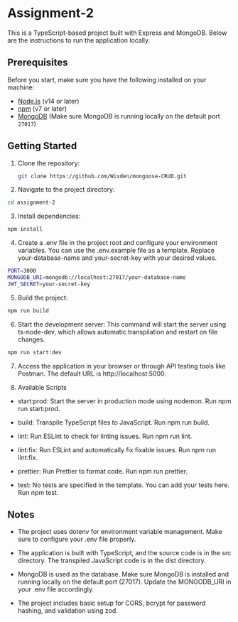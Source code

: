 # Assignment-2

This is a TypeScript-based project built with Express and MongoDB. Below are the instructions to run the application locally.

## Prerequisites

Before you start, make sure you have the following installed on your machine:

- [Node.js](https://nodejs.org/) (v14 or later)
- [npm](https://www.npmjs.com/) (v7 or later)
- [MongoDB](https://www.mongodb.com/try/download/community) (Make sure MongoDB is running locally on the default port `27017`)

## Getting Started

1. Clone the repository:

   ```bash
   git clone https://github.com/Wixden/mongoose-CRUD.git
   ```

2. Navigate to the project directory:

```bash
cd assignment-2
```

3. Install dependencies:

```bash
npm install
```

4. Create a .env file in the project root and configure your environment variables. You can use the .env.example file as a template. Replace your-database-name and your-secret-key with your desired values.

```bash
PORT=3000
MONGODB_URI=mongodb://localhost:27017/your-database-name
JWT_SECRET=your-secret-key
```

5. Build the project:

```bash
npm run build
```

6. Start the development server: This command will start the server using ts-node-dev, which allows automatic transpilation and restart on file changes.

```bash
npm run start:dev
```

7. Access the application in your browser or through API testing tools like Postman. The default URL is http://localhost:5000.

8. Available Scripts

- start:prod: Start the server in production mode using nodemon. Run npm run start:prod.

- build: Transpile TypeScript files to JavaScript. Run npm run build.

- lint: Run ESLint to check for linting issues. Run npm run lint.

- lint:fix: Run ESLint and automatically fix fixable issues. Run npm run lint:fix.

- prettier: Run Prettier to format code. Run npm run prettier.

- test: No tests are specified in the template. You can add your tests here. Run npm test.

## Notes

- The project uses dotenv for environment variable management. Make sure to configure your .env file properly.

- The application is built with TypeScript, and the source code is in the src directory. The transpiled JavaScript code is in the dist directory.

- MongoDB is used as the database. Make sure MongoDB is installed and running locally on the default port (27017). Update the MONGODB_URI in your .env file accordingly.

- The project includes basic setup for CORS, bcrypt for password hashing, and validation using zod.
